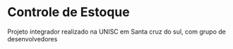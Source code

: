 # Controle de Estoque
Projeto integrador realizado na UNISC em Santa cruz do sul, com grupo de  desenvolvedores
